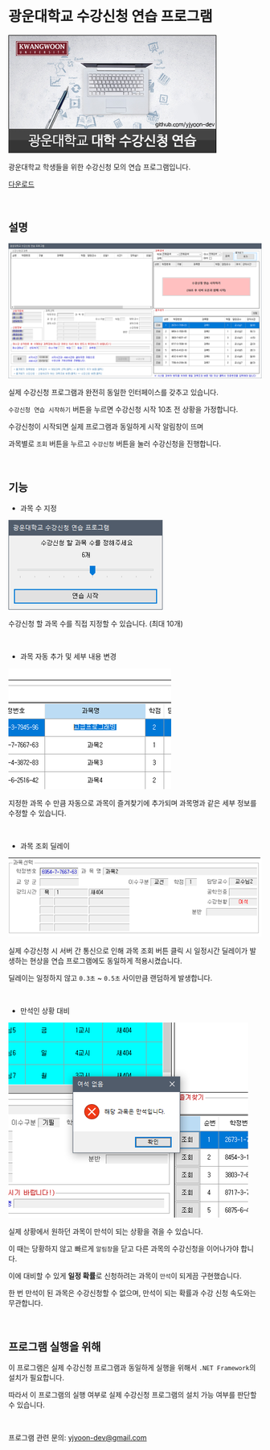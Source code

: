 # 광운대학교 수강신청 연습 프로그램

![0](assets/title.png)

광운대학교 학생들을 위한 수강신청 모의 연습 프로그램입니다.

[다운로드](https://bit.ly/3aEiaCR)

<br>

## 설명

![1](readme/1.png)

실제 수강신청 프로그램과 완전히 동일한 인터페이스를 갖추고 있습니다.

`수강신청 연습 시작하기` 버튼을 누르면 수강신청 시작 10초 전 상황을 가정합니다.

수강신청이 시작되면 실제 프로그램과 동일하게 시작 알림창이 뜨며

과목별로 `조회` 버튼을 누르고 `수강신청` 버튼을 눌러 수강신청을 진행합니다.

<br>

## 기능

- 과목 수 지정
  
![2](readme/3.png)

수강신청 할 과목 수를 직접 지정할 수 있습니다. (최대 10개)

<br>

- 과목 자동 추가 및 세부 내용 변경

![3](readme/4.png)

지정한 과목 수 만큼 자동으로 과목이 즐겨찾기에 추가되며 과목명과 같은 세부 정보를 수정할 수 있습니다.

<br>

- 과목 조회 딜레이

![4](readme/5.png)

실제 수강신청 시 서버 간 통신으로 인해 과목 조회 버튼 클릭 시 일정시간 딜레이가 발생하는 현상을 연습 프로그램에도 동일하게 적용시켰습니다.

딜레이는 일정하지 않고 `0.3초` ~ `0.5초` 사이만큼 랜덤하게 발생합니다.

<br>

- 만석인 상황 대비

![5](readme/2.png)

실제 상황에서 원하던 과목이 만석이 되는 상황을 겪을 수 있습니다.

이 때는 당황하지 않고 빠르게 `알림창`을 닫고 다른 과목의 수강신청을 이어나가야 합니다.

이에 대비할 수 있게 **일정 확률**로 신청하려는 과목이 `만석`이 되게끔 구현했습니다.

한 번 만석이 된 과목은 수강신청할 수 없으며, 만석이 되는 확률과 수강 신청 속도와는 무관합니다.

<br>

## 프로그램 실행을 위해

이 프로그램은 실제 수강신청 프로그램과 동일하게 실행을 위해서 `.NET Framework`의 설치가 필요합니다.

따라서 이 프로그램의 실행 여부로 실제 수강신청 프로그램의 설치 가능 여부를 판단할 수 있습니다.

<br>

프로그램 관련 문의: yjyoon-dev@gmail.com


